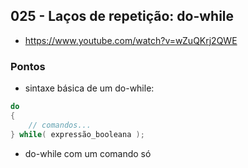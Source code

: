 ## 025 - Laços de repetição: do-while

- https://www.youtube.com/watch?v=wZuQKrj2QWE

### Pontos
- sintaxe básica de um do-while:

```cpp
do
{
    // comandos...
} while( expressão_booleana );
```

- do-while com um comando só
